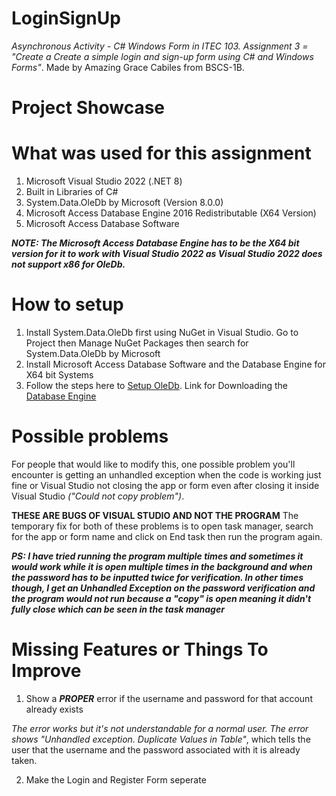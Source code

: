 # LoginSignUp
*Asynchronous Activity - C# Windows Form in ITEC 103. Assignment 3 = "Create a Create a simple  login and 
sign-up form using C# and Windows Forms"*. Made by Amazing Grace Cabiles from BSCS-1B.

# Project Showcase


# What was used for this assignment
1. Microsoft Visual Studio 2022 (.NET 8)
2. Built in Libraries of C#
3. System.Data.OleDb by Microsoft (Version 8.0.0)
4. Microsoft Access Database Engine 2016 Redistributable (X64 Version)
5. Microsoft Access Database Software

***NOTE: 
The Microsoft Access Database Engine has to be the X64 bit version for it to work with Visual Studio 2022
as Visual Studio 2022 does not support x86 for OleDb.***

# How to setup 
1. Install System.Data.OleDb first using NuGet in Visual Studio. Go to Project then Manage NuGet Packages
then search for System.Data.OleDb by Microsoft
2. Install Microsoft Access Database Software and the Database Engine for X64 bit Systems
3. Follow the steps here to [Setup OleDb](https://stackoverflow.com/questions/76831193/how-do-i-fix-the-error-microsoft-ace-oledb-12-0-provider-is-not-registered-on). 
Link for Downloading the [Database Engine](https://www.microsoft.com/en-us/download/details.aspx?id=54920)

# Possible problems
For people that would like to modify this, one possible problem you'll encounter is getting an 
unhandled exception when the code is working just fine or Visual Studio not closing the app or 
form even after closing it inside Visual Studio *("Could not copy problem")*. 

**THESE ARE BUGS OF VISUAL STUDIO AND NOT THE PROGRAM**
The temporary fix for both of these problems is to open task manager, search for the app or form name 
and click on End task then run the program again.

***PS: I have tried running the program multiple times and sometimes it would work while it is open 
multiple times in the background and when the password has to be inputted twice for verification.
In other times though, I get an Unhandled Exception on the password verification and the program
would not run because a "copy" is open meaning it didn't fully close which can be seen in the task manager***

# Missing Features or Things To Improve
1. Show a ***PROPER*** error if the username and password for that account already exists

*The error works but it's not understandable for a normal user. The error shows "Unhandled exception. 
Duplicate Values in Table"*, which tells the user that the username and the password associated with it is already taken.

2. Make the Login and Register Form seperate